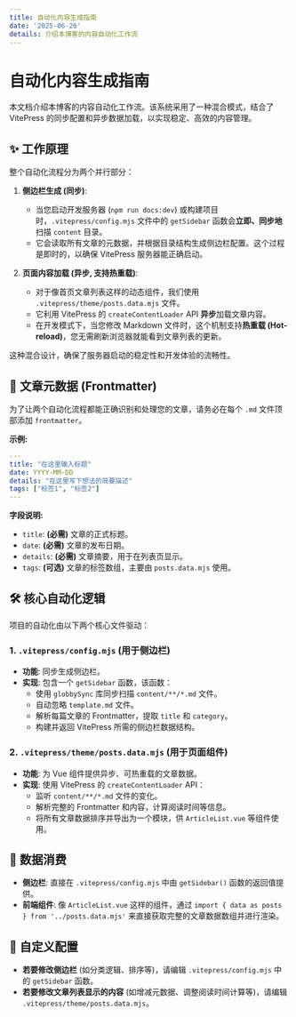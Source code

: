 ```yaml
---
title: 自动化内容生成指南
date: '2025-06-26'
details: 介绍本博客的内容自动化工作流
---
```

# 自动化内容生成指南

本文档介绍本博客的内容自动化工作流。该系统采用了一种混合模式，结合了 VitePress 的同步配置和异步数据加载，以实现稳定、高效的内容管理。

## ✨ 工作原理

整个自动化流程分为两个并行部分：

1. **侧边栏生成 (同步)**:
    * 当您启动开发服务器 (`npm run docs:dev`) 或构建项目时，`.vitepress/config.mjs` 文件中的 `getSidebar` 函数会**立即、同步地**扫描 `content` 目录。
    * 它会读取所有文章的元数据，并根据目录结构生成侧边栏配置。这个过程是即时的，以确保 VitePress 服务器能正确启动。

2. **页面内容加载 (异步, 支持热重载)**:
    * 对于像首页文章列表这样的动态组件，我们使用 `.vitepress/theme/posts.data.mjs` 文件。
    * 它利用 VitePress 的 `createContentLoader` API **异步**加载文章内容。
    * 在开发模式下，当您修改 Markdown 文件时，这个机制支持**热重载 (Hot-reload)**，您无需刷新浏览器就能看到文章列表的更新。

这种混合设计，确保了服务器启动的稳定性和开发体验的流畅性。

## 📝 文章元数据 (Frontmatter)

为了让两个自动化流程都能正确识别和处理您的文章，请务必在每个 `.md` 文件顶部添加 `frontmatter`。

**示例:**

```yaml
---
title: "在这里输入标题"
date: YYYY-MM-DD
details: "在这里写下想法的简要描述"
tags: ["标签1", "标签2"]
---
```

**字段说明:**

* `title`: **(必需)** 文章的正式标题。
* `date`: **(必需)** 文章的发布日期。
* `details`: **(必需)** 文章摘要，用于在列表页显示。
* `tags`: **(可选)** 文章的标签数组，主要由 `posts.data.mjs` 使用。

## 🛠️ 核心自动化逻辑

项目的自动化由以下两个核心文件驱动：

### 1. `.vitepress/config.mjs` (用于侧边栏)

* **功能**: 同步生成侧边栏。
* **实现**: 包含一个 `getSidebar` 函数，该函数：
  * 使用 `globbySync` 库同步扫描 `content/**/*.md` 文件。
  * 自动忽略 `template.md` 文件。
  * 解析每篇文章的 Frontmatter，提取 `title` 和 `category`。
  * 构建并返回 VitePress 所需的侧边栏数据结构。

### 2. `.vitepress/theme/posts.data.mjs` (用于页面组件)

* **功能**: 为 Vue 组件提供异步、可热重载的文章数据。
* **实现**: 使用 VitePress 的 `createContentLoader` API：
  * 监听 `content/**/*.md` 文件的变化。
  * 解析完整的 Frontmatter 和内容，计算阅读时间等信息。
  * 将所有文章数据排序并导出为一个模块，供 `ArticleList.vue` 等组件使用。

## 🧩 数据消费

* **侧边栏**: 直接在 `.vitepress/config.mjs` 中由 `getSidebar()` 函数的返回值提供。
* **前端组件**: 像 `ArticleList.vue` 这样的组件，通过 `import { data as posts } from '../posts.data.mjs'` 来直接获取完整的文章数据数组并进行渲染。

## 🔧 自定义配置

* **若要修改侧边栏** (如分类逻辑、排序等)，请编辑 `.vitepress/config.mjs` 中的 `getSidebar` 函数。
* **若要修改文章列表显示的内容** (如增减元数据、调整阅读时间计算等)，请编辑 `.vitepress/theme/posts.data.mjs`。
